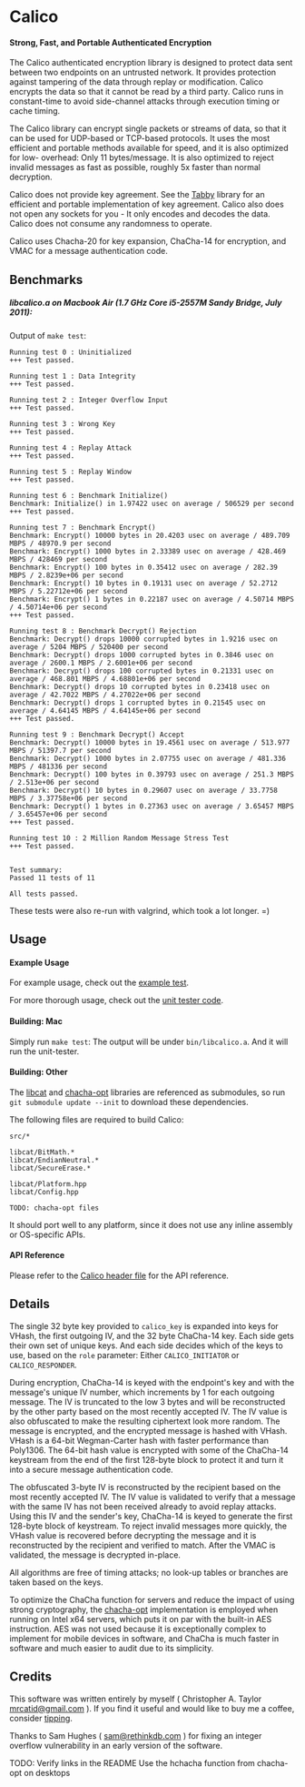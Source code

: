 # Calico
#### Strong, Fast, and Portable Authenticated Encryption

The Calico authenticated encryption library is designed to protect data sent
between two endpoints on an untrusted network.  It provides protection against
tampering of the data through replay or modification.  Calico encrypts the
data so that it cannot be read by a third party.  Calico runs in constant-time
to avoid side-channel attacks through execution timing or cache timing.

The Calico library can encrypt single packets or streams of data, so that it
can be used for UDP-based or TCP-based protocols.  It uses the most efficient
and portable methods available for speed, and it is also optimized for low-
overhead: Only 11 bytes/message.  It is also optimized to reject invalid
messages as fast as possible, roughly 5x faster than normal decryption.

Calico does not provide key agreement.  See the [Tabby](https://github.com/catid/tabby)
library for an efficient and portable implementation of key agreement.  Calico
also does not open any sockets for you - It only encodes and decodes the data.
Calico does not consume any randomness to operate.

Calico uses Chacha-20 for key expansion, ChaCha-14 for encryption, and VMAC
for a message authentication code.


## Benchmarks

##### libcalico.a on Macbook Air (1.7 GHz Core i5-2557M Sandy Bridge, July 2011):

Output of `make test`:

~~~
Running test 0 : Uninitialized
+++ Test passed.

Running test 1 : Data Integrity
+++ Test passed.

Running test 2 : Integer Overflow Input
+++ Test passed.

Running test 3 : Wrong Key
+++ Test passed.

Running test 4 : Replay Attack
+++ Test passed.

Running test 5 : Replay Window
+++ Test passed.

Running test 6 : Benchmark Initialize()
Benchmark: Initialize() in 1.97422 usec on average / 506529 per second
+++ Test passed.

Running test 7 : Benchmark Encrypt()
Benchmark: Encrypt() 10000 bytes in 20.4203 usec on average / 489.709 MBPS / 48970.9 per second
Benchmark: Encrypt() 1000 bytes in 2.33389 usec on average / 428.469 MBPS / 428469 per second
Benchmark: Encrypt() 100 bytes in 0.35412 usec on average / 282.39 MBPS / 2.8239e+06 per second
Benchmark: Encrypt() 10 bytes in 0.19131 usec on average / 52.2712 MBPS / 5.22712e+06 per second
Benchmark: Encrypt() 1 bytes in 0.22187 usec on average / 4.50714 MBPS / 4.50714e+06 per second
+++ Test passed.

Running test 8 : Benchmark Decrypt() Rejection
Benchmark: Decrypt() drops 10000 corrupted bytes in 1.9216 usec on average / 5204 MBPS / 520400 per second
Benchmark: Decrypt() drops 1000 corrupted bytes in 0.3846 usec on average / 2600.1 MBPS / 2.6001e+06 per second
Benchmark: Decrypt() drops 100 corrupted bytes in 0.21331 usec on average / 468.801 MBPS / 4.68801e+06 per second
Benchmark: Decrypt() drops 10 corrupted bytes in 0.23418 usec on average / 42.7022 MBPS / 4.27022e+06 per second
Benchmark: Decrypt() drops 1 corrupted bytes in 0.21545 usec on average / 4.64145 MBPS / 4.64145e+06 per second
+++ Test passed.

Running test 9 : Benchmark Decrypt() Accept
Benchmark: Decrypt() 10000 bytes in 19.4561 usec on average / 513.977 MBPS / 51397.7 per second
Benchmark: Decrypt() 1000 bytes in 2.07755 usec on average / 481.336 MBPS / 481336 per second
Benchmark: Decrypt() 100 bytes in 0.39793 usec on average / 251.3 MBPS / 2.513e+06 per second
Benchmark: Decrypt() 10 bytes in 0.29607 usec on average / 33.7758 MBPS / 3.37758e+06 per second
Benchmark: Decrypt() 1 bytes in 0.27363 usec on average / 3.65457 MBPS / 3.65457e+06 per second
+++ Test passed.

Running test 10 : 2 Million Random Message Stress Test
+++ Test passed.


Test summary:
Passed 11 tests of 11

All tests passed.
~~~

These tests were also re-run with valgrind, which took a lot longer. =)

## Usage

#### Example Usage

For example usage, check out the [example test](https://github.com/catid/calico/master/tests/calico_example.cpp).

For more thorough usage, check out the [unit tester code](https://github.com/catid/calico/master/tests/calico_test.cpp).

#### Building: Mac

Simply run `make test`:  The output will be under `bin/libcalico.a`.  And it will run the unit-tester.

#### Building: Other

The [libcat](https://github.com/catid/libcat) and [chacha-opt](https://github.com/floodyberry/chacha-opt)
libraries are referenced as submodules, so run `git submodule update --init` to download these dependencies.

The following files are required to build Calico:

~~~
src/*

libcat/BitMath.*
libcat/EndianNeutral.*
libcat/SecureErase.*

libcat/Platform.hpp
libcat/Config.hpp

TODO: chacha-opt files
~~~

It should port well to any platform, since it does not use any inline assembly or OS-specific APIs.

#### API Reference

Please refer to the [Calico header file](https://github.com/catid/calico/master/include/calico.h)
for the API reference.


## Details

The single 32 byte key provided to `calico_key` is expanded into keys for VHash, the first outgoing
IV, and the 32 byte ChaCha-14 key.  Each side gets their own set of unique keys.  And each side
decides which of the keys to use, based on the `role` parameter: Either `CALICO_INITIATOR` or
`CALICO_RESPONDER`.

During encryption, ChaCha-14 is keyed with the endpoint's key and with the message's unique IV number,
which increments by 1 for each outgoing message.  The IV is truncated to the low 3 bytes and will be
reconstructed by the other party based on the most recently accepted IV.  The IV value is also
obfuscated to make the resulting ciphertext look more random.  The message is encrypted, and the
encrypted message is hashed with VHash.  VHash is a 64-bit Wegman-Carter hash with faster performance
than Poly1306.  The 64-bit hash value is encrypted with some of the ChaCha-14 keystream from the end
of the first 128-byte block to protect it and turn it into a secure message authentication code.

The obfuscated 3-byte IV is reconstructed by the recipient based on the most recently accepted IV.
The IV value is validated to verify that a message with the same IV has not been received already to
avoid replay attacks.  Using this IV and the sender's key, ChaCha-14 is keyed to generate the first
128-byte block of keystream.  To reject invalid messages more quickly, the VHash value is recovered
before decrypting the message and it is reconstructed by the recipient and verified to match.
After the VMAC is validated, the message is decrypted in-place.

All algorithms are free of timing attacks; no look-up tables or branches are taken based on the keys.

To optimize the ChaCha function for servers and reduce the impact of using strong cryptography, the
[chacha-opt](https://github.com/floodyberry/chacha-opt) implementation is employed when running on
Intel x64 servers, which puts it on par with the built-in AES instruction.  AES was not used because
it is exceptionally complex to implement for mobile devices in software, and ChaCha is much
faster in software and much easier to audit due to its simplicity.


## Credits

This software was written entirely by myself ( Christopher A. Taylor <mrcatid@gmail.com> ).  If you
find it useful and would like to buy me a coffee, consider [tipping](https://www.gittip.com/catid/).

Thanks to Sam Hughes ( sam@rethinkdb.com ) for fixing an integer overflow vulnerability in an
early version of the software.

TODO:
Verify links in the README
Use the hchacha function from chacha-opt on desktops

